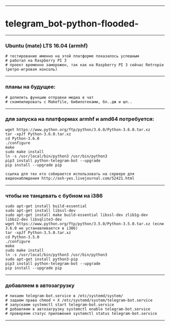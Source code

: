 ________________________________
# telegram_bot-python-flooded-
________________________________

### Ubuntu (mate) LTS 16.04 (armhf)

    # тестирование именно на этой платформе показалось успешным
    # работал на Raspberry PI 3
    # проект временно заморожен, так как на Raspberry PI 3 сейчас Retropie (ретро-игровая консоль)
________________________________

### планы на будущее:

    # допилить функцию отправки медиа в чат 
    # скомпилировать с Makefile, бибилотеками, бл..дж и шл..
________________________________
### для запуска на платформах armhf и amd64 потребуется:
    wget https://www.python.org/ftp/python/3.6.0/Python-3.6.0.tar.xz
    tar -xpJf Python-3.6.0.tar.xz
    cd Python-3.6.0
    ./configure
    make
    sudo make install
    ln -s /usr/local/bin/python3 /usr/bin/python3
    pip3 install python-telegram-bot --upgrade
    pip install --upgrade pip

    ссылка для тех кто собирается использовать на сервере для видеонаблюдения http://ash-yes.livejournal.com/52421.html
________________________________
### чтобы не танцевать с бубном на i386
    sudo apt-get install build-essential
    sudo apt-get install libssl-dev
    sudo apt-get install make build-essential libssl-dev zlib1g-dev libbz2-dev libsqlite3-dev
    wget https://www.python.org/ftp/python/3.5.0/Python-3.5.0.tar.xz (если 3.6.0 не устанавливается в i386)
    tar -xpJf Python-3.5.0.tar.xz
    cd Python-3.5.0
    ./configure
    make
    sudo make install
    ln -s /usr/local/bin/python3 /usr/bin/python3
    sudo apt-get install python3-pip
    pip3 install python-telegram-bot --upgrade
    pip install --upgrade pip
________________________________
### добавляем в автозагрузку

    # пихаем telegram-bot.service в /etc/systemd/system/
    # задаем права chmod + X /etc/systemd/system/telegram-bot.service
    # запускаем systemctl start telegram-bot.service
    # добавляем в автозагрузку systemctl enable telegram-bot.service
    # проверяем статус приложения systemctl status telegram-bot.service
________________________________
